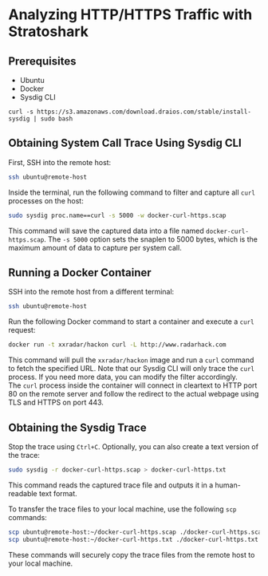 # Analyzing HTTP/HTTPS Traffic with Stratoshark
## Prerequisites
- Ubuntu
- Docker 
- Sysdig CLI 
```
curl -s https://s3.amazonaws.com/download.draios.com/stable/install-sysdig | sudo bash
```
## Obtaining System Call Trace Using Sysdig CLI

First, SSH into the remote host:
```sh
ssh ubuntu@remote-host
```

Inside the terminal, run the following command to filter and capture all `curl` processes on the host:
```sh
sudo sysdig proc.name==curl -s 5000 -w docker-curl-https.scap
```
This command will save the captured data into a file named `docker-curl-https.scap`. The `-s 5000` option sets the snaplen to 5000 bytes, which is the maximum amount of data to capture per system call.

## Running a Docker Container

SSH into the remote host from a different terminal:
```sh
ssh ubuntu@remote-host
```

Run the following Docker command to start a container and execute a `curl` request:
```sh
docker run -t xxradar/hackon curl -L http://www.radarhack.com
```
This command will pull the `xxradar/hackon` image and run a `curl` command to fetch the specified URL. Note that our Sysdig CLI will only trace the `curl` process. If you need more data, you can modify the filter accordingly. <br>
The `curl` process inside the container will connect in cleartext to HTTP port 80 on the remote server and follow the redirect to the actual webpage using TLS and HTTPS on port 443.

## Obtaining the Sysdig Trace

Stop the trace using `Ctrl+C`. Optionally, you can also create a text version of the trace:
```sh
sudo sysdig -r docker-curl-https.scap > docker-curl-https.txt
```
This command reads the captured trace file and outputs it in a human-readable text format.

To transfer the trace files to your local machine, use the following `scp` commands:
```sh
scp ubuntu@remote-host:~/docker-curl-https.scap ./docker-curl-https.scap
scp ubuntu@remote-host:~/docker-curl-https.txt ./docker-curl-https.txt
```
These commands will securely copy the trace files from the remote host to your local machine.

